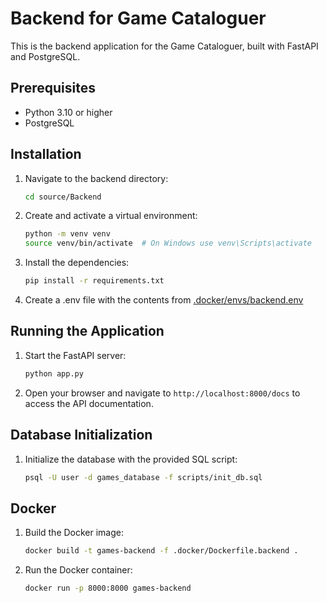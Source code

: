 # Backend for Game Cataloguer

This is the backend application for the Game Cataloguer, built with FastAPI and PostgreSQL.

## Prerequisites

- Python 3.10 or higher
- PostgreSQL

## Installation

1. Navigate to the backend directory:

   ```bash
   cd source/Backend
   ```

2. Create and activate a virtual environment:

   ```bash
   python -m venv venv
   source venv/bin/activate  # On Windows use venv\Scripts\activate
   ```

3. Install the dependencies:

   ```bash
   pip install -r requirements.txt
   ```
4. Create a .env file with the contents from [.docker/envs/backend.env](../../.docker/envs/backend.env) 
## Running the Application

1. Start the FastAPI server:

   ```bash
   python app.py
   ```

2. Open your browser and navigate to `http://localhost:8000/docs` to access the API documentation.

## Database Initialization

1. Initialize the database with the provided SQL script:

   ```bash
   psql -U user -d games_database -f scripts/init_db.sql
   ```

## Docker

1. Build the Docker image:

   ```bash
   docker build -t games-backend -f .docker/Dockerfile.backend .
   ```

2. Run the Docker container:

   ```bash
   docker run -p 8000:8000 games-backend
   ```